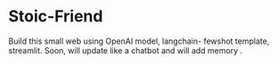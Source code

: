 # Stoic-Friend

Build this small web using OpenAI model, langchain- fewshot template, streamlit.
Soon, will update like a chatbot and will add memory .
